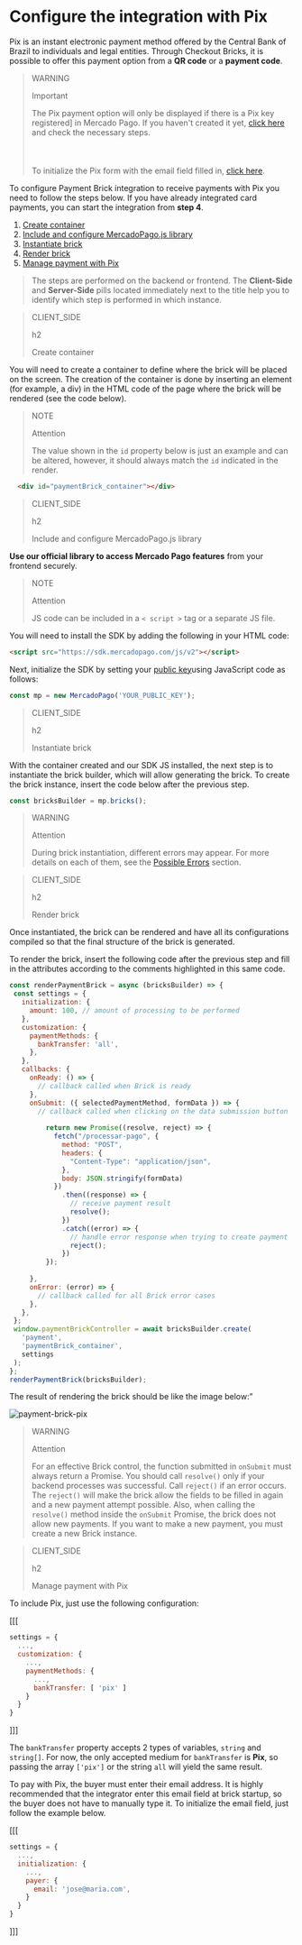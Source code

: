 # Configure the integration with Pix

Pix is an instant electronic payment method offered by the Central Bank of Brazil to individuals and legal entities. Through Checkout Bricks, it is possible to offer this payment option from a **QR code** or a **payment code**.

> WARNING
>
> Important
>
> The Pix payment option will only be displayed if there is a Pix key registered] in Mercado Pago. If you haven't created it yet, [click here](https://www.youtube.com/watch?v=60tApKYVnkA) and check the necessary steps. <br/></br>
> <br/></br>
> To initialize the Pix form with the email field filled in, [click here](/developers/en/docs/checkout-bricks/payment-brick/additional-customization/initialize-data-on-the-bricks).

To configure Payment Brick integration to receive payments with Pix you need to follow the steps below. If you have already integrated card payments, you can start the integration from **step 4**.

1. [Create container](#bookmark_create_container)
2. [Include and configure MercadoPago.js library](#bookmark_include_and_configure_mercadopago.js_library)
3. [Instantiate brick](#bookmark_instantiate_brick)
4. [Render brick](#bookmark_render_brick)
5. [Manage payment with Pix](#bookmark_manage_payment_with_pix)

> The steps are performed on the backend or frontend. The **Client-Side** and **Server-Side** pills located immediately next to the title help you to identify which step is performed in which instance.

> CLIENT_SIDE
>
> h2
>
> Create container

You will need to create a container to define where the brick will be placed on the screen. The creation of the container is done by inserting an element (for example, a div) in the HTML code of the page where the brick will be rendered (see the code below).

> NOTE
> 
> Attention
>
> The value shown in the `id` property below is just an example and can be altered, however, it should always match the `id` indicated in the render.

```html
  <div id="paymentBrick_container"></div>
```

> CLIENT_SIDE
>
> h2
>
> Include and configure MercadoPago.js library

**Use our official library to access Mercado Pago features** from your frontend securely.

> NOTE
>
> Attention
>
> JS code can be included in a `< script >` tag or a separate JS file.

You will need to install the SDK by adding the following in your HTML code:

```html
<script src="https://sdk.mercadopago.com/js/v2"></script>
```

Next, initialize the SDK by setting your [public key](/developers/en/guides/additional-content/credentials/credentials)using JavaScript code as follows:

```javascript
const mp = new MercadoPago('YOUR_PUBLIC_KEY');
```

> CLIENT_SIDE
>
> h2
>
> Instantiate brick

With the container created and our SDK JS installed, the next step is to instantiate the brick builder, which will allow generating the brick. To create the brick instance, insert the code below after the previous step.

```javascript
const bricksBuilder = mp.bricks();
```

> WARNING
>
> Attention
>
> During brick instantiation, different errors may appear. For more details on each of them, see the [Possible Errors](/developers/en/docs/checkout-bricks/additional-content/possible-errors) section.

> CLIENT_SIDE
>
> h2
>
> Render brick

Once instantiated, the brick can be rendered and have all its configurations compiled so that the final structure of the brick is generated.

To render the brick, insert the following code after the previous step and fill in the attributes according to the comments highlighted in this same code.

```javascript
const renderPaymentBrick = async (bricksBuilder) => {
 const settings = {
   initialization: {
     amount: 100, // amount of processing to be performed
   },
   customization: {
     paymentMethods: {
       bankTransfer: 'all',
     },
   },
   callbacks: {
     onReady: () => {
       // callback called when Brick is ready
     },
     onSubmit: ({ selectedPaymentMethod, formData }) => {
       // callback called when clicking on the data submission button
      
         return new Promise((resolve, reject) => {
           fetch("/processar-pago", {
             method: "POST",
             headers: {
               "Content-Type": "application/json",
             },
             body: JSON.stringify(formData)
           })
             .then((response) => {
               // receive payment result
               resolve();
             })
             .catch((error) => {
               // handle error response when trying to create payment
               reject();
             })
         });
       
     },
     onError: (error) => {
       // callback called for all Brick error cases
     },
   },
 };
 window.paymentBrickController = await bricksBuilder.create(
   'payment',
   'paymentBrick_container',
   settings
 );
};
renderPaymentBrick(bricksBuilder);
```

The result of rendering the brick should be like the image below:”

![payment-brick-pix](checkout-bricks/payment-brick-pix-en.png)

> WARNING
>
> Attention
>
> For an effective Brick control, the function submitted in `onSubmit` must always return a Promise. You should call `resolve()` only if your backend processes was successful. Call `reject()` if an error occurs. The `reject()` will make the brick allow the fields to be filled in again and a new payment attempt possible. Also, when calling the `resolve()` method inside the `onSubmit` Promise, the brick does not allow new payments. If you want to make a new payment, you must create a new Brick instance.

> CLIENT_SIDE 
>
> h2
>
> Manage payment with Pix

To include Pix, just use the following configuration:

[[[
```Javascript
settings = {
  ...,
  customization: {
    ...,
    paymentMethods: {
      ...,
      bankTransfer: [ 'pix' ]
    }
  }
}
```
]]]

The `bankTransfer` property accepts 2 types of variables, `string` and `string[]`. For now, the only accepted medium for `bankTransfer` is **Pix**, so passing the array `['pix']` or the string `all` will yield the same result.

To pay with Pix, the buyer must enter their email address. It is highly recommended that the integrator enter this email field at brick startup, so the buyer does not have to manually type it. To initialize the email field, just follow the example below.

[[[
```Javascript
settings = {
  ...,
  initialization: {
    ...,
    payer: {
      email: 'jose@maria.com',
    }
  }
}
```
]]]